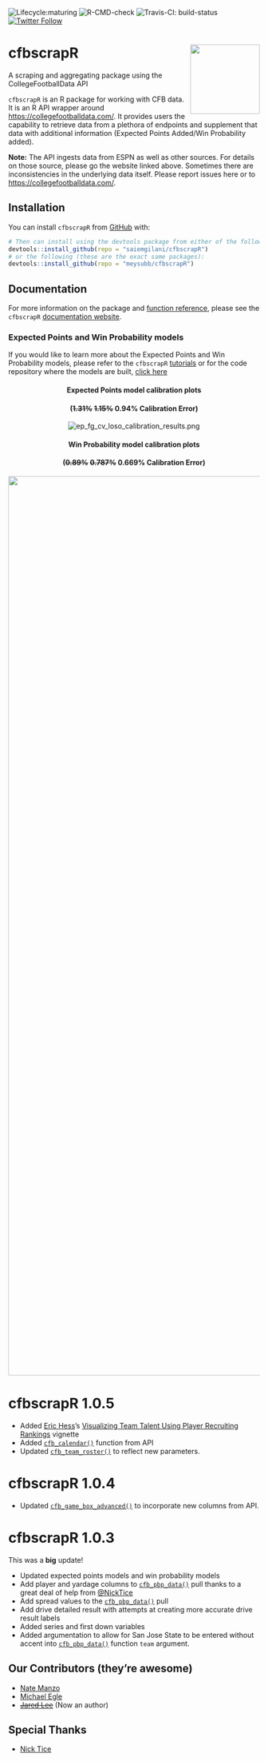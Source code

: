 
<!-- README.md is generated from README.Rmd. Please edit that file -->

<!-- badges: start -->

![Lifecycle:maturing](https://img.shields.io/badge/lifecycle-maturing-blue.svg)
![R-CMD-check](https://github.com/saiemgilani/cfbscrapR/workflows/R-CMD-check/badge.svg)
![Travis-CI:
build-status](https://travis-ci.com/saiemgilani/cfbscrapR.svg?token=BxsozfUD3VCvCzzJpdFf&branch=master)
[![Twitter
Follow](https://img.shields.io/twitter/follow/cfbscrapR?style=social)](https://twitter.com/cfbscrapR)
<!-- badges: end -->

# cfbscrapR <a href='http://saiemgilani.github.io/cfbscrapR'><img src='man/figures/logo.png' align="right" height="139" /></a>

A scraping and aggregating package using the CollegeFootballData API

`cfbscrapR` is an R package for working with CFB data. It is an R API
wrapper around <https://collegefootballdata.com/>. It provides users the
capability to retrieve data from a plethora of endpoints and supplement
that data with additional information (Expected Points Added/Win
Probability added).

**Note:** The API ingests data from ESPN as well as other sources. For
details on those source, please go the website linked above. Sometimes
there are inconsistencies in the underlying data itself. Please report
issues here or to <https://collegefootballdata.com/>.

## **Installation**

You can install `cfbscrapR` from
[GitHub](https://github.com/saiemgilani/cfbscrapR) with:

``` r
# Then can install using the devtools package from either of the following:
devtools::install_github(repo = "saiemgilani/cfbscrapR")
# or the following (these are the exact same packages):
devtools::install_github(repo = "meysubb/cfbscrapR")
```

## **Documentation**

For more information on the package and [function
reference](https://saiemgilani.github.io/cfbscrapR/reference/index.html),
please see the `cfbscrapR` [documentation
website](https://saiemgilani.github.io/cfbscrapR/).

### **Expected Points and Win Probability models**

If you would like to learn more about the Expected Points and Win
Probability models, please refer to the `cfbscrapR`
[tutorials](https://saiemgilani.github.io/cfbscrapR/articles/index.html)
or for the code repository where the models are built, [click
here](https://github.com/meysubb/cfbscrapR-MISC)

<center>

#### **Expected Points model calibration plots**

#### (~~1.31%~~ ~~1.15%~~ 0.94% Calibration Error)

![ep\_fg\_cv\_loso\_calibration\_results.png](https://github.com/saiemgilani/cfbscrapR/blob/master/man/figures/ep_fg_cv_loso_calibration_results.png?raw=true)

</center>

<center>

#### **Win Probability model calibration plots**

#### (~~0.89%~~ ~~0.787%~~ 0.669% Calibration Error)

<img src="https://github.com/saiemgilani/cfbscrapR/blob/master/man/figures/wp_cv_loso_calibration_results.png?raw=true" alt="wp_cv_loso_calibration_results.png" width="1800"/>

</center>

# **cfbscrapR 1.0.5**

  - Added [Eric Hess](https://twitter.com/arbitanalytics)’s [Visualizing
    Team Talent Using Player Recruiting
    Rankings](https://saiemgilani.github.io/cfbscrapR/articles/nth-rated-recruit.html)
    vignette
  - Added
    [`cfb_calendar()`](https://saiemgilani.github.io/cfbscrapR/reference/cfb_calendar.html)
    function from API
  - Updated
    [`cfb_team_roster()`](https://saiemgilani.github.io/cfbscrapR/reference/cfb_team_roster.html)
    to reflect new parameters.

# **cfbscrapR 1.0.4**

  - Updated
    [`cfb_game_box_advanced()`](https://saiemgilani.github.io/cfbscrapR/reference/cfb_game_box_advanced.html)
    to incorporate new columns from API.

# **cfbscrapR 1.0.3**

This was a **big** update\!

  - Updated expected points models and win probability models
  - Add player and yardage columns to
    [`cfb_pbp_data()`](https://saiemgilani.github.io/cfbscrapR/reference/cfb_pbp_data.html)
    pull thanks to a great deal of help from
    [@NickTice](https://github.com/NickTice)
  - Add spread values to the
    [`cfb_pbp_data()`](https://saiemgilani.github.io/cfbscrapR/reference/cfb_pbp_data.html)
    pull
  - Add drive detailed result with attempts at creating more accurate
    drive result labels
  - Added series and first down variables
  - Added argumentation to allow for San Jose State to be entered
    without accent into
    [`cfb_pbp_data()`](https://saiemgilani.github.io/cfbscrapR/reference/cfb_pbp_data.html)
    function `team` argument.

## **Our Contributors (they’re awesome)**

  - [Nate Manzo](https://twitter.com/cfbnate)
  - [Michael Egle](https://twitter.com/deceptivespeed_)
  - ~~[Jared Lee](https://twitter.com/JaredDLee)~~ (Now an author)

## **Special Thanks**

  - [Nick Tice](https://github.com/NickTice)
